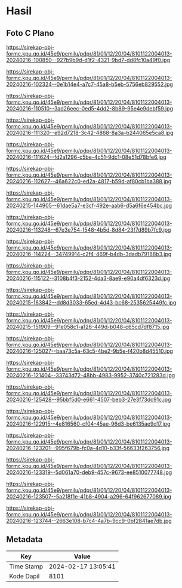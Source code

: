 # Hasil

## Foto C Plano

https://sirekap-obj-formc.kpu.go.id/45e9/pemilu/pdpr/81/01/12/20/04/8101122004013-20240216-100850--927b9b9d-d1f2-4321-9bd7-dd8fc10a49f0.jpg

https://sirekap-obj-formc.kpu.go.id/45e9/pemilu/pdpr/81/01/12/20/04/8101122004013-20240216-102324--0e1b14e4-a7c7-45a8-b5eb-5756eb829552.jpg

https://sirekap-obj-formc.kpu.go.id/45e9/pemilu/pdpr/81/01/12/20/04/8101122004013-20240216-110510--3ad26eec-0ed5-4dd2-8b89-95e4e9debf59.jpg

https://sirekap-obj-formc.kpu.go.id/45e9/pemilu/pdpr/81/01/12/20/04/8101122004013-20240216-111320--e92d7218-3c42-4868-8a3a-b244065e5ca8.jpg

https://sirekap-obj-formc.kpu.go.id/45e9/pemilu/pdpr/81/01/12/20/04/8101122004013-20240216-111624--fd2a1296-c5be-4c51-9dc1-08e51d78bfe6.jpg

https://sirekap-obj-formc.kpu.go.id/45e9/pemilu/pdpr/81/01/12/20/04/8101122004013-20240216-112627--46a622c0-ed2a-4817-b59d-af80cb1ba388.jpg

https://sirekap-obj-formc.kpu.go.id/45e9/pemilu/pdpr/81/01/12/20/04/8101122004013-20240215-144905--61dae5a7-e3cf-492e-aab6-d5a6f6e454bc.jpg

https://sirekap-obj-formc.kpu.go.id/45e9/pemilu/pdpr/81/01/12/20/04/8101122004013-20240216-113248--67e3e754-f548-4b5d-8d84-23f7d89b7fc9.jpg

https://sirekap-obj-formc.kpu.go.id/45e9/pemilu/pdpr/81/01/12/20/04/8101122004013-20240216-114224--34749914-c2f4-469f-b4db-3dadb79188b3.jpg

https://sirekap-obj-formc.kpu.go.id/45e9/pemilu/pdpr/81/01/12/20/04/8101122004013-20240216-115122--3108b4f3-2152-4da3-8ae9-e90a4df6323d.jpg

https://sirekap-obj-formc.kpu.go.id/45e9/pemilu/pdpr/81/01/12/20/04/8101122004013-20240215-163842--dd8d3033-65ed-4d43-bc68-2535625449fc.jpg

https://sirekap-obj-formc.kpu.go.id/45e9/pemilu/pdpr/81/01/12/20/04/8101122004013-20240215-151909--91e058c1-a126-449d-b048-c65cd7df8715.jpg

https://sirekap-obj-formc.kpu.go.id/45e9/pemilu/pdpr/81/01/12/20/04/8101122004013-20240216-125027--baa73c5a-63c5-4be2-9b5e-f420b8d45510.jpg

https://sirekap-obj-formc.kpu.go.id/45e9/pemilu/pdpr/81/01/12/20/04/8101122004013-20240216-121404--33743d72-48bb-4983-9952-3740c721283d.jpg

https://sirekap-obj-formc.kpu.go.id/45e9/pemilu/pdpr/81/01/12/20/04/8101122004013-20240216-125428--95bbf5d0-e661-4507-beb3-27e3f73dc91c.jpg

https://sirekap-obj-formc.kpu.go.id/45e9/pemilu/pdpr/81/01/12/20/04/8101122004013-20240216-122915--4e816560-cf04-45ae-96d3-be6135ae9d17.jpg

https://sirekap-obj-formc.kpu.go.id/45e9/pemilu/pdpr/81/01/12/20/04/8101122004013-20240216-123201--995f679b-fc0a-4d10-b33f-56633f263756.jpg

https://sirekap-obj-formc.kpu.go.id/45e9/pemilu/pdpr/81/01/12/20/04/8101122004013-20240216-123319--5d061a70-deb9-457c-9673-ee8510077748.jpg

https://sirekap-obj-formc.kpu.go.id/45e9/pemilu/pdpr/81/01/12/20/04/8101122004013-20240216-123507--5a218f1e-41b8-4904-a296-64f962677089.jpg

https://sirekap-obj-formc.kpu.go.id/45e9/pemilu/pdpr/81/01/12/20/04/8101122004013-20240216-123744--2663e108-b7c4-4a7b-9cc9-0bf2841ae7db.jpg


## Metadata

| Key        | Value               |
| ---------- | ------------------- |
| Time Stamp | 2024-02-17 13:05:41 |
| Kode Dapil | 8101                |



